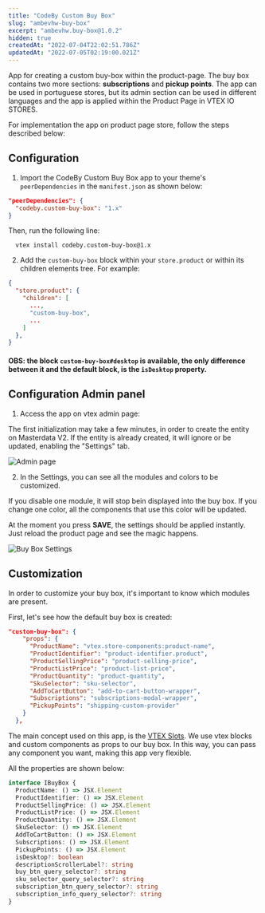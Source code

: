 ```yaml
---
title: "CodeBy Custom Buy Box"
slug: "ambevhw-buy-box"
excerpt: "ambevhw.buy-box@1.0.2"
hidden: true
createdAt: "2022-07-04T22:02:51.786Z"
updatedAt: "2022-07-05T02:19:00.021Z"
---
```

App for creating a custom buy-box within the product-page. The buy box contains two more sections: **subscriptions** and **pickup points**. The app can be used in portuguese stores, but its admin section can be used in different languages and the app is applied within the Product Page in VTEX IO STORES.

For implementation the app on product page store, follow the steps described below:

## Configuration

1. Import the CodeBy Custom Buy Box app to your theme's `peerDependencies` in the `manifest.json` as shown below:

```json
"peerDependencies": {
  "codeby.custom-buy-box": "1.x"
}
```

Then, run the following line:

```
  vtex install codeby.custom-buy-box@1.x
```

2. Add the `custom-buy-box` block within your `store.product` or within its children elements tree. For example:

```json
{
  "store.product": {
    "children": [
      ...,
      "custom-buy-box",
      ...
    ]
  },
}
```

#### **OBS:** the block `custom-buy-box#desktop` is available, the only difference between it and the default block, is the `isDesktop` property.

## Configuration Admin panel

1. Access the app on vtex admin page:

The first initialization may take a few minutes, in order to create the entity on Masterdata V2. If the entity is already created, it will ignore or be updated, enabling the "Settings" tab.

![Admin page](admin_page.png)

2. In the Settings, you can see all the modules and colors to be customized.

If you disable one module, it will stop bein displayed into the buy box. If you change one color, all the components that use this color will be updated.

At the moment you press **SAVE**, the settings should be applied instantly. Just reload the product page and see the magic happens.

![Buy Box Settings](buybox_settings.png)

## Customization

In order to customize your buy box, it's important to know which modules are present.

First, let's see how the default buy box is created:

```json
"custom-buy-box": {
    "props": {
      "ProductName": "vtex.store-components:product-name",
      "ProductIdentifier": "product-identifier.product",
      "ProductSellingPrice": "product-selling-price",
      "ProductListPrice": "product-list-price",
      "ProductQuantity": "product-quantity",
      "SkuSelector": "sku-selector",
      "AddToCartButton": "add-to-cart-button-wrapper",
      "Subscriptions": "subscriptions-modal-wrapper",
      "PickupPoints": "shipping-custom-provider"
    }
  },
```

The main concept used on this app, is the [VTEX Slots](https://developers.vtex.com/vtex-developer-docs/docs/vtex-io-documentation-slots). We use vtex blocks and custom components as props to our buy box. In this way, you can pass any component you want, making this app very flexible.

All the properties are shown below:

```ts
interface IBuyBox {
  ProductName: () => JSX.Element
  ProductIdentifier: () => JSX.Element
  ProductSellingPrice: () => JSX.Element
  ProductListPrice: () => JSX.Element
  ProductQuantity: () => JSX.Element
  SkuSelector: () => JSX.Element
  AddToCartButton: () => JSX.Element
  Subscriptions: () => JSX.Element
  PickupPoints: () => JSX.Element
  isDesktop?: boolean
  descriptionScrollerLabel?: string
  buy_btn_query_selector?: string
  sku_selector_query_selector?: string
  subscription_btn_query_selector?: string
  subscription_info_query_selector?: string
}
```